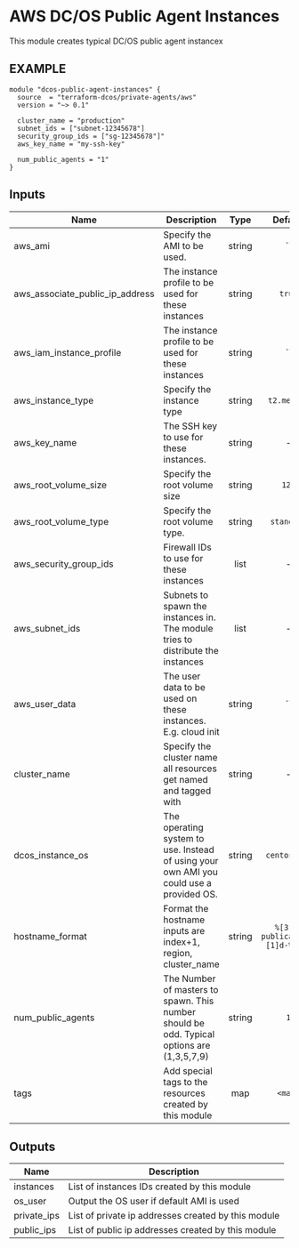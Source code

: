 AWS DC/OS Public Agent Instances
============
This module creates typical DC/OS public agent instancex

EXAMPLE
-------

```hcl
module "dcos-public-agent-instances" {
  source  = "terraform-dcos/private-agents/aws"
  version = "~> 0.1"

  cluster_name = "production"
  subnet_ids = ["subnet-12345678"]
  security_group_ids = ["sg-12345678"]"
  aws_key_name = "my-ssh-key"

  num_public_agents = "1"
}
```


## Inputs

| Name | Description | Type | Default | Required |
|------|-------------|:----:|:-----:|:-----:|
| aws_ami | Specify the AMI to be used. | string | `` | no |
| aws_associate_public_ip_address | The instance profile to be used for these instances | string | `true` | no |
| aws_iam_instance_profile | The instance profile to be used for these instances | string | `` | no |
| aws_instance_type | Specify the instance type | string | `t2.medium` | no |
| aws_key_name | The SSH key to use for these instances. | string | - | yes |
| aws_root_volume_size | Specify the root volume size | string | `120` | no |
| aws_root_volume_type | Specify the root volume type. | string | `standard` | no |
| aws_security_group_ids | Firewall IDs to use for these instances | list | - | yes |
| aws_subnet_ids | Subnets to spawn the instances in. The module tries to distribute the instances | list | - | yes |
| aws_user_data | The user data to be used on these instances. E.g. cloud init | string | `` | no |
| cluster_name | Specify the cluster name all resources get named and tagged with | string | - | yes |
| dcos_instance_os | The operating system to use. Instead of using your own AMI you could use a provided OS. | string | `centos_7.4` | no |
| hostname_format | Format the hostname inputs are index+1, region, cluster_name | string | `%[3]s-publicagent%[1]d-%[2]s` | no |
| num_public_agents | The Number of masters to spawn. This number should be odd. Typical options are (1,3,5,7,9) | string | `1` | no |
| tags | Add special tags to the resources created by this module | map | `<map>` | no |

## Outputs

| Name | Description |
|------|-------------|
| instances | List of instances IDs created by this module |
| os_user | Output the OS user if default AMI is used |
| private_ips | List of private ip addresses created by this module |
| public_ips | List of public ip addresses created by this module |


